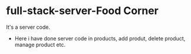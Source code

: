 # full-stack-server-Food Corner
It's a server code.

* Here i have done server code in products, add produt, delete product, manage product etc.
